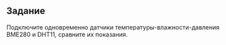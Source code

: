 ## Задание
Подключите одновременно датчики температуры-влажности-давления BME280 и DHT11, сравните их показания.